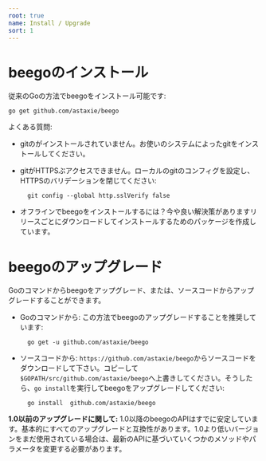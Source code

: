 ```yaml
---
root: true
name: Install / Upgrade
sort: 1
---
```


# beegoのインストール

従来のGoの方法でbeegoをインストール可能です:

	go get github.com/astaxie/beego

よくある質問:

- gitのがインストールされていません。お使いのシステムによったgitをインストールしてください。
- gitがHTTPSぶアクセスできません。ローカルのgitのコンフィグを設定し、HTTPSのバリデーションを閉じてください:

		git config --global http.sslVerify false

- オフラインでbeegoをインストールするには？今や良い解決策がありますリリースごとにダウンロードしてインストールするためのパッケージを作成しています。

# beegoのアップグレード

Goのコマンドからbeegoをアップグレード、または、ソースコードからアップグレードすることができます。

- Goのコマンドから: この方法でbeegoのアップグレードすることを推奨しています:

		go get -u github.com/astaxie/beego

- ソースコードから: `https://github.com/astaxie/beego`からソースコードをダウンロードして下さい。コピーして`$GOPATH/src/github.com/astaxie/beego`へ上書きしてください。そうしたら、`go install`を実行してbeegoをアップグレードしてください:

		go install 	github.com/astaxie/beego

**1.0以前のアップグレードに関して:** 1.0以降のbeegoのAPIはすでに安定しています。基本的にすべてのアップグレードと互換性があります。1.0より低いバージョンをまだ使用されている場合は、最新のAPIに基づいていくつかのメソッドやパラメータを変更する必要があります。
